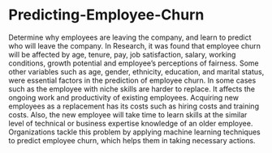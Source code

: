 # Predicting-Employee-Churn
Determine why employees are leaving the company, and learn to predict who will leave the company.
In Research, it was found that employee churn will be affected by age, tenure, pay, job satisfaction, salary, working conditions, growth potential and employee’s perceptions of fairness. Some other variables such as age, gender, ethnicity, education, and marital status, were essential factors in the prediction of employee churn. In some cases such as the employee with niche skills are harder to replace. It affects the ongoing work and productivity of existing employees. Acquiring new employees as a replacement has its costs such as hiring costs and training costs. Also, the new employee will take time to learn skills at the similar level of technical or business expertise knowledge of an older employee. Organizations tackle this problem by applying machine learning techniques to predict employee churn, which helps them in taking necessary actions.
